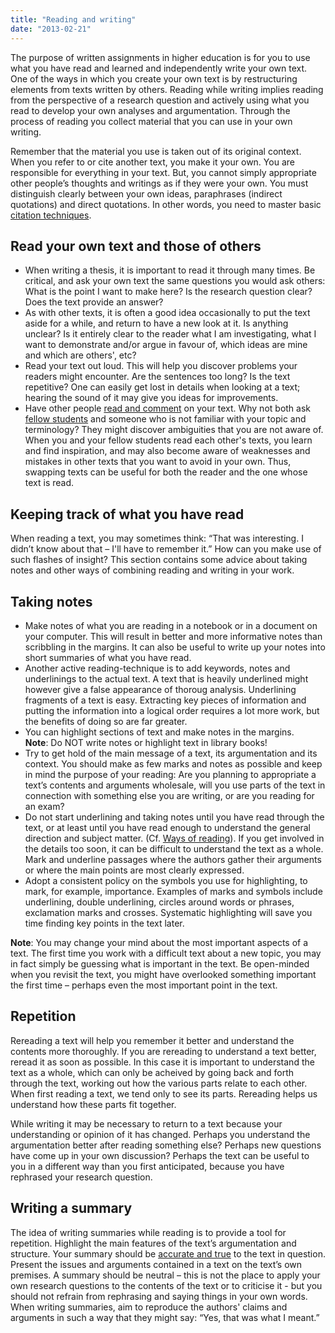 ```yaml
---
title: "Reading and writing"
date: "2013-02-21"
---
```


The purpose of written assignments in higher education is for you to use what you have read and learned and independently write your own text. One of the ways in which you create your own text is by restructuring elements from texts written by others. Reading while writing implies reading from the perspective of a research question and actively using what you read to develop your own analyses and argumentation. Through the process of reading you collect material that you can use in your own writing.

Remember that the material you use is taken out of its original context. When you refer to or cite another text, you make it your own. You are responsible for everything in your text. But, you cannot simply appropriate other people’s thoughts and writings as if they were your own. You must distinguish clearly between your own ideas, paraphrases (indirect quotations) and direct quotations. In other words, you need to master basic [citation techniques](/en/sources-and-references/how-to-cite/).

## Read your own text and those of others

- When writing a thesis, it is important to read it through many times. Be critical, and ask your own text the same questions you would ask others: What is the point I want to make here? Is the research question clear? Does the text provide an answer?
- As with other texts, it is often a good idea occasionally to put the text aside for a while, and return to have a new look at it. Is anything unclear? Is it entirely clear to the reader what I am investigating, what I want to demonstrate and/or argue in favour of, which ideas are mine and which are others', etc?
- Read your text out loud. This will help you discover problems your readers might encounter. Are the sentences too long? Is the text repetitive? One can easily get lost in details when looking at a text; hearing the sound of it may give you ideas for improvements.
- Have other people [read and comment](/en/reading/study-groups/ "Study groups") on your text. Why not both ask [fellow students](/en/writing/the-writing-process/writing-groups/ "Writing groups") and someone who is not familiar with your topic and terminology? They might discover ambiguities that you are not aware of. When you and your fellow students read each other's texts, you learn and find inspiration, and may also become aware of weaknesses and mistakes in other texts that you want to avoid in your own. Thus, swapping texts can be useful for both the reader and the one whose text is read.

## Keeping track of what you have read

When reading a text, you may sometimes think: “That was interesting. I didn’t know about that – I'll have to remember it.” How can you make use of such flashes of insight? This section contains some advice about taking notes and other ways of combining reading and writing in your work.

## Taking notes

- Make notes of what you are reading in a notebook or in a document on your computer. This will result in better and more informative notes than scribbling in the margins. It can also be useful to write up your notes into short summaries of what you have read.
- Another active reading-technique is to add keywords, notes and underlinings to the actual text. A text that is heavily underlined might however give a false appearance of thoroug analysis. Underlining fragments of a text is easy. Extracting key pieces of information and putting the information into a logical order requires a lot more work, but the benefits of doing so are far greater.
- You can highlight sections of text and make notes in the margins. **Note**: Do NOT write notes or highlight text in library books!
- Try to get hold of the main message of a text, its argumentation and its context. You should make as few marks and notes as possible and keep in mind the purpose of your reading: Are you planning to appropriate a text’s contents and arguments wholesale, will you use parts of the text in connection with something else you are writing, or are you reading for an exam?
- Do not start underlining and taking notes until you have read through the text, or at least until you have read enough to understand the general direction and subject matter. (Cf. [Ways of reading](/en/reading/ways-of-reading/ "Ways of reading")). If you get involved in the details too soon, it can be difficult to understand the text as a whole. Mark and underline passages where the authors gather their arguments or where the main points are most clearly expressed.
- Adopt a consistent policy on the symbols you use for highlighting, to mark, for example, importance. Examples of marks and symbols include underlining, double underlining, circles around words or phrases, exclamation marks and crosses. Systematic highlighting will save you time finding key points in the text later.

**Note**: You may change your mind about the most important aspects of a text. The first time you work with a difficult text about a new topic, you may in fact simply be guessing what is important in the text. Be open-minded when you revisit the text, you might have overlooked something important the first time – perhaps even the most important point in the text.

## Repetition

Rereading a text will help you remember it better and understand the contents more thoroughly. If you are rereading to understand a text better, reread it as soon as possible. In this case it is important to understand the text as a whole, which can only be acheived by going back and forth through the text, working out how the various parts relate to each other. When first reading a text, we tend only to see its parts. Rereading helps us understand how these parts fit together.

While writing it may be necessary to return to a text because your understanding or opinion of it has changed. Perhaps you understand the argumentation better after reading something else? Perhaps new questions have come up in your own discussion? Perhaps the text can be useful to you in a different way than you first anticipated, because you have rephrased your research question.

## Writing a summary

The idea of writing summaries while reading is to provide a tool for repetition. Highlight the main features of the text’s argumentation and structure. Your summary should be [accurate and true](/en/sources-and-references/how-to-cite/#Distortion "How to cite") to the text in question. Present the issues and arguments contained in a text on the text’s own premises. A summary should be neutral – this is not the place to apply your own research questions to the contents of the text or to criticise it - but you should not refrain from rephrasing and saying things in your own words. When writing summaries, aim to reproduce the authors' claims and arguments in such a way that they might say: “Yes, that was what I meant.”
